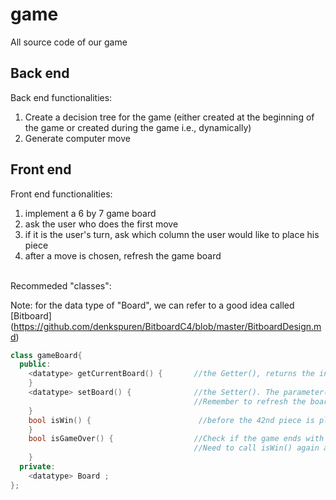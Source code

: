 # game
All source code of our game
## Back end  
  Back end functionalities:  
  1. Create a decision tree for the game (either created at the beginning of the game or created during the game i.e., dynamically)
  2. Generate computer move

## Front end  
  Front end functionalities:
  1. implement a 6 by 7 game board
  2. ask the user who does the first move
  3. if it is the user's turn, ask which column the user would like to place his piece
  4. after a move is chosen, refresh the game board  
 <br>
 Recommeded "classes":  
 
 Note: for the data type of "Board", we can refer to a good idea called [Bitboard] (https://github.com/denkspuren/BitboardC4/blob/master/BitboardDesign.md)
  
  ```c++
  class gameBoard{
    public:
      <datatype> getCurrentBoard() {       //the Getter(), returns the infomation about all pieces that are NOW on board
      }
      <datatype> setBoard() {              //the Setter(). The parameter(s) specifies where the next piece will go. 
                                           //Remember to refresh the board after a piece is added to the board
      }
      bool isWin() {                        //before the 42nd piece is placed, check if either of the players wins
      }
      bool isGameOver() {                  //Check if the game ends with all 42 cells filled 
                                           //Need to call isWin() again after 42 cells are filled, because a plyer may win at the 42nd ply
      }
    private:
      <datatype> Board ;
  };
  ```
 
